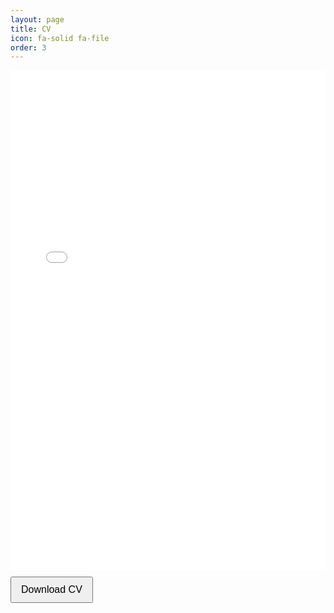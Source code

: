 ```yaml
---
layout: page
title: CV
icon: fa-solid fa-file
order: 3
---
```


<embed src="assets/pdf/zc_cv_academia.pdf" width="100%" height="800px" type="application/pdf">
<br>
<a href="assets/pdf/zc_cv_academia.pdf" download>
    <button style="padding: 10px 15px; margin-top: 10px; font-size: 16px; cursor: pointer;">
        Download CV
    </button>
</a>
